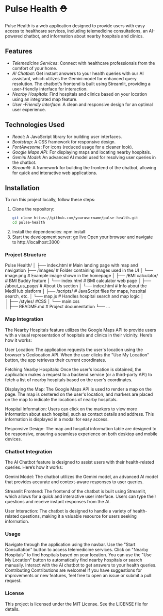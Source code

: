 # Pulse Health ⛑️
Pulse Health is a web application designed to provide users with easy access to healthcare services, including telemedicine consultations, an AI-powered chatbot, and information about nearby hospitals and clinics.

## Features

- *Telemedicine Services*: Connect with healthcare professionals from the comfort of your home.
- *AI Chatbot*: Get instant answers to your health queries with our AI assistant, which utilizes the Gemini model for enhanced query resolution. The chatbot's frontend is built using Streamlit, providing a user-friendly interface for interaction.
- *Nearby Hospitals*: Find hospitals and clinics based on your location using an integrated map feature.
- *User -Friendly Interface*: A clean and responsive design for an optimal user experience.

## Technologies Used

- *React*: A JavaScript library for building user interfaces.
- *Bootstrap*: A CSS framework for responsive design.
- *FontAwesome*: For icons (reduced usage for a cleaner look).
- *Google Maps API*: For displaying maps and locating nearby hospitals.
- *Gemini Model*: An advanced AI model used for resolving user queries in the chatbot.
- *Streamlit*: A framework for building the frontend of the chatbot, allowing for quick and interactive web applications.

## Installation

To run this project locally, follow these steps:

1. Clone the repository:
   ```bash
   git clone https://github.com/yourusername/pulse-health.git
   cd pulse-health
2. Install the dependencies:
    npm install
3. Start the development server:
    go live
    Open your browser and navigate to http://localhost:3000

### Project Structure
Pulse Health/
│
├── index.html                 # Main landing page with map and navigation
├── /images/                   # Folder containing images used in the UI
│   └── image.png              # Example image shown in the homepage
│
├── /BMI calculator/          # BMI Buddy feature
│   └── index.html            # BMI calculator web page
│
├── /about_us_page/           # About Us section
│   └── index.html            # Info about the MediHub platform
│
├── /scripts/                 # JavaScript files for maps, hospital search, etc.
│   └── map.js                # Handles hospital search and map logic
│  
│
├── /styles/                  #CSS 
│   └── main.css             
│
├── README.md                 # Project documentation
└── ...

### Map Integration
The Nearby Hospitals feature utilizes the Google Maps API to provide users with a visual representation of hospitals and clinics in their vicinity. Here’s how it works:

User Location: The application requests the user's location using the browser's Geolocation API. When the user clicks the "Use My Location" button, the app retrieves their current coordinates.

Fetching Nearby Hospitals: Once the user's location is obtained, the application makes a request to a backend service (or a third-party API) to fetch a list of nearby hospitals based on the user's coordinates.

Displaying the Map: The Google Maps API is used to render a map on the page. The map is centered on the user's location, and markers are placed on the map to indicate the locations of nearby hospitals.

Hospital Information: Users can click on the markers to view more information about each hospital, such as contact details and address. This information is displayed in a modal for easy access.

Responsive Design: The map and hospital information table are designed to be responsive, ensuring a seamless experience on both desktop and mobile devices.

### Chatbot Integration
The AI Chatbot feature is designed to assist users with their health-related queries. Here’s how it works:

Gemini Model: The chatbot utilizes the Gemini model, an advanced AI model that provides accurate and context-aware responses to user queries.

Streamlit Frontend: The frontend of the chatbot is built using Streamlit, which allows for a quick and interactive user interface. Users can type their questions and receive instant responses from the AI.

User Interaction: The chatbot is designed to handle a variety of health-related questions, making it a valuable resource for users seeking information.

### Usage
Navigate through the application using the navbar.
Use the "Start Consultation" button to access telemedicine services.
Click on "Nearby Hospitals" to find hospitals based on your location. You can use the "Use My Location" button to automatically find nearby hospitals or search manually.
Interact with the AI chatbot to get answers to your health queries.
Contributing
Contributions are welcome! If you have suggestions for improvements or new features, feel free to open an issue or submit a pull request.

### License
This project is licensed under the MIT License. See the LICENSE file for details.
